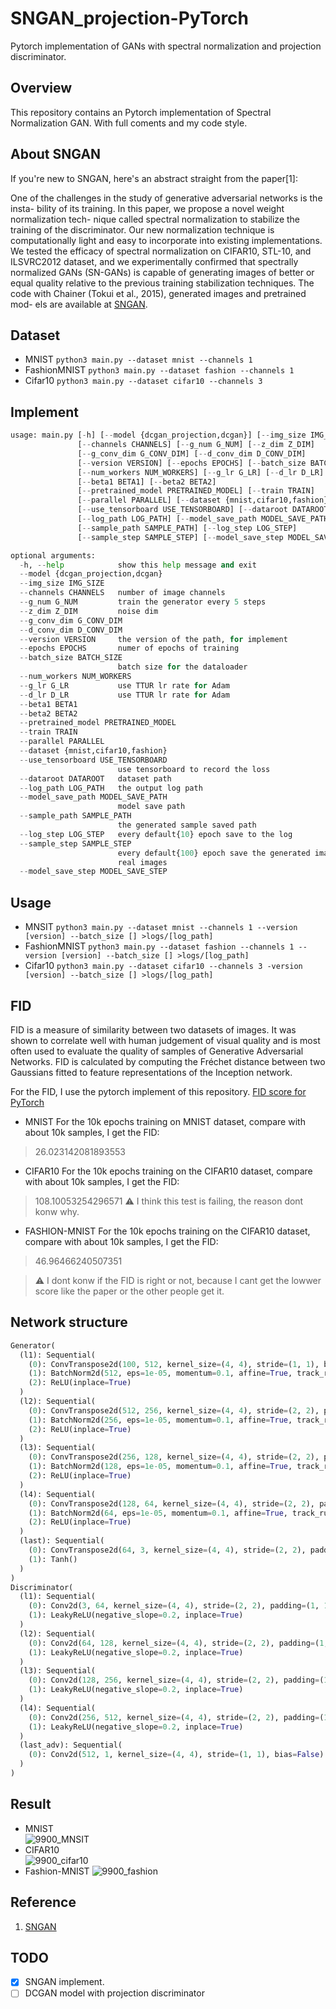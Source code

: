 # SNGAN_projection-PyTorch
Pytorch implementation of GANs with spectral normalization and projection discriminator.
## Overview
This repository contains an Pytorch implementation of Spectral Normalization GAN.
With full coments and my code style.

## About SNGAN
If you're new to SNGAN, here's an abstract straight from the paper[1]:

One of the challenges in the study of generative adversarial networks is the insta- bility of its training. In this paper, we propose a novel weight normalization tech- nique called spectral normalization to stabilize the training of the discriminator. Our new normalization technique is computationally light and easy to incorporate into existing implementations. We tested the efficacy of spectral normalization on CIFAR10, STL-10, and ILSVRC2012 dataset, and we experimentally confirmed that spectrally normalized GANs (SN-GANs) is capable of generating images of better or equal quality relative to the previous training stabilization techniques. The code with Chainer (Tokui et al., 2015), generated images and pretrained mod- els are available at [SNGAN](https://github.com/pfnet-research/sngan_projection).

## Dataset 
- MNIST
`python3 main.py --dataset mnist --channels 1`
- FashionMNIST
`python3 main.py --dataset fashion --channels 1`
- Cifar10
`python3 main.py --dataset cifar10 --channels 3`

## Implement
``` python
usage: main.py [-h] [--model {dcgan_projection,dcgan}] [--img_size IMG_SIZE]
               [--channels CHANNELS] [--g_num G_NUM] [--z_dim Z_DIM]
               [--g_conv_dim G_CONV_DIM] [--d_conv_dim D_CONV_DIM]
               [--version VERSION] [--epochs EPOCHS] [--batch_size BATCH_SIZE]
               [--num_workers NUM_WORKERS] [--g_lr G_LR] [--d_lr D_LR]
               [--beta1 BETA1] [--beta2 BETA2]
               [--pretrained_model PRETRAINED_MODEL] [--train TRAIN]
               [--parallel PARALLEL] [--dataset {mnist,cifar10,fashion}]
               [--use_tensorboard USE_TENSORBOARD] [--dataroot DATAROOT]
               [--log_path LOG_PATH] [--model_save_path MODEL_SAVE_PATH]
               [--sample_path SAMPLE_PATH] [--log_step LOG_STEP]
               [--sample_step SAMPLE_STEP] [--model_save_step MODEL_SAVE_STEP]

optional arguments:
  -h, --help            show this help message and exit
  --model {dcgan_projection,dcgan}
  --img_size IMG_SIZE
  --channels CHANNELS   number of image channels
  --g_num G_NUM         train the generator every 5 steps
  --z_dim Z_DIM         noise dim
  --g_conv_dim G_CONV_DIM
  --d_conv_dim D_CONV_DIM
  --version VERSION     the version of the path, for implement
  --epochs EPOCHS       numer of epochs of training
  --batch_size BATCH_SIZE
                        batch size for the dataloader
  --num_workers NUM_WORKERS
  --g_lr G_LR           use TTUR lr rate for Adam
  --d_lr D_LR           use TTUR lr rate for Adam
  --beta1 BETA1
  --beta2 BETA2
  --pretrained_model PRETRAINED_MODEL
  --train TRAIN
  --parallel PARALLEL
  --dataset {mnist,cifar10,fashion}
  --use_tensorboard USE_TENSORBOARD
                        use tensorboard to record the loss
  --dataroot DATAROOT   dataset path
  --log_path LOG_PATH   the output log path
  --model_save_path MODEL_SAVE_PATH
                        model save path
  --sample_path SAMPLE_PATH
                        the generated sample saved path
  --log_step LOG_STEP   every default{10} epoch save to the log
  --sample_step SAMPLE_STEP
                        every default{100} epoch save the generated images and
                        real images
  --model_save_step MODEL_SAVE_STEP
```

## Usage
- MNSIT
`python3 main.py --dataset mnist --channels 1 --version [version] --batch_size [] >logs/[log_path]`
- FashionMNIST
`python3 main.py --dataset fashion --channels 1 --version [version] --batch_size [] >logs/[log_path]`
- Cifar10
`python3 main.py --dataset cifar10 --channels 3 -version [version] --batch_size [] >logs/[log_path]`

## FID
FID is a measure of similarity between two datasets of images. It was shown to correlate well with human judgement of visual quality and is most often used to evaluate the quality of samples of Generative Adversarial Networks. FID is calculated by computing the Fréchet distance between two Gaussians fitted to feature representations of the Inception network.

For the FID, I use the pytorch implement of this repository. [FID score for PyTorch](https://github.com/mseitzer/pytorch-fid)

- MNIST
For the 10k epochs training on MNIST dataset, compare with about 10k samples, I get the FID: 
> 26.023142081893553 
- CIFAR10
For the 10k epochs training on the CIFAR10 dataset, compare with about 10k samples, I get the FID: 
> 108.10053254296571 :warning: I think this test is failing, the reason dont konw why.
- FASHION-MNIST
For the 10k epochs training on the CIFAR10 dataset, compare with about 10k samples, I get the FID: 
>  46.96466240507351

> :warning: I dont konw if the FID is right or not, because I cant get the lowwer score like the paper or the other people get it. 
## Network structure
``` python
Generator(
  (l1): Sequential(
    (0): ConvTranspose2d(100, 512, kernel_size=(4, 4), stride=(1, 1), bias=False)
    (1): BatchNorm2d(512, eps=1e-05, momentum=0.1, affine=True, track_running_stats=True)
    (2): ReLU(inplace=True)
  )
  (l2): Sequential(
    (0): ConvTranspose2d(512, 256, kernel_size=(4, 4), stride=(2, 2), padding=(1, 1), bias=False)
    (1): BatchNorm2d(256, eps=1e-05, momentum=0.1, affine=True, track_running_stats=True)
    (2): ReLU(inplace=True)
  )
  (l3): Sequential(
    (0): ConvTranspose2d(256, 128, kernel_size=(4, 4), stride=(2, 2), padding=(1, 1), bias=False)
    (1): BatchNorm2d(128, eps=1e-05, momentum=0.1, affine=True, track_running_stats=True)
    (2): ReLU(inplace=True)
  )
  (l4): Sequential(
    (0): ConvTranspose2d(128, 64, kernel_size=(4, 4), stride=(2, 2), padding=(1, 1), bias=False)
    (1): BatchNorm2d(64, eps=1e-05, momentum=0.1, affine=True, track_running_stats=True)
    (2): ReLU(inplace=True)
  )
  (last): Sequential(
    (0): ConvTranspose2d(64, 3, kernel_size=(4, 4), stride=(2, 2), padding=(1, 1), bias=False)
    (1): Tanh()
  )
)
Discriminator(
  (l1): Sequential(
    (0): Conv2d(3, 64, kernel_size=(4, 4), stride=(2, 2), padding=(1, 1), bias=False)
    (1): LeakyReLU(negative_slope=0.2, inplace=True)
  )
  (l2): Sequential(
    (0): Conv2d(64, 128, kernel_size=(4, 4), stride=(2, 2), padding=(1, 1), bias=False)
    (1): LeakyReLU(negative_slope=0.2, inplace=True)
  )
  (l3): Sequential(
    (0): Conv2d(128, 256, kernel_size=(4, 4), stride=(2, 2), padding=(1, 1), bias=False)
    (1): LeakyReLU(negative_slope=0.2, inplace=True)
  )
  (l4): Sequential(
    (0): Conv2d(256, 512, kernel_size=(4, 4), stride=(2, 2), padding=(1, 1), bias=False)
    (1): LeakyReLU(negative_slope=0.2, inplace=True)
  )
  (last_adv): Sequential(
    (0): Conv2d(512, 1, kernel_size=(4, 4), stride=(1, 1), bias=False)
  )
)
```
## Result
- MNIST  
![9900_MNSIT](img/9900_MNIST.png)
- CIFAR10  
![9900_cifar10](img/9900_cifar10.png)
- Fashion-MNIST
![9900_fashion](img/9900_fashion.png)
## Reference
1. [SNGAN](https://arxiv.org/abs/1802.05957)

## TODO
- [x] SNGAN implement.
- [ ] DCGAN model with projection discriminator
